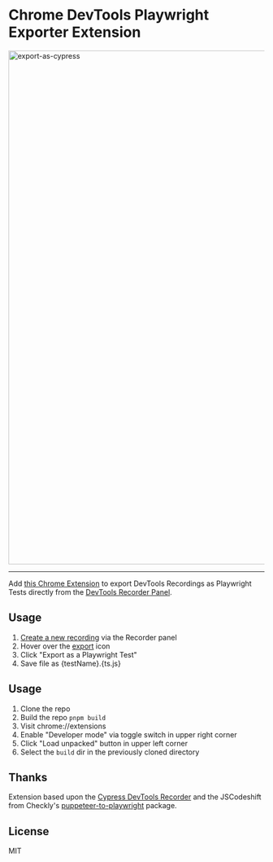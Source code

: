 # Chrome DevTools Playwright Exporter Extension

<img width="1009" alt="export-as-cypress" src="https://user-images.githubusercontent.com/5917927/185565270-2f3e9b34-4432-46a3-bafb-0cfe2e53377b.png">

---

Add [this Chrome Extension](https://chrome.google.com/webstore/detail/cypress-chrome-recorder/fellcphjglholofndfmmjmheedhomgin) to export DevTools Recordings as Playwright Tests directly from the [DevTools Recorder Panel](https://goo.gle/devtools-recorder).

## Usage

1. [Create a new recording](https://goo.gle/devtools-recorder#record) via the Recorder panel
2. Hover over the [export](https://goo.gle/devtools-recorder-eference/#export-flows) icon
3. Click "Export as a Playwright Test"
4. Save file as {testName}.{ts.js}

## Usage

1. Clone the repo
2. Build the repo `pnpm build`
3. Visit chrome://extensions
4. Enable "Developer mode" via toggle switch in upper right corner
5. Click "Load unpacked" button in upper left corner
6. Select the `build` dir in the previously cloned directory

## Thanks

Extension based upon the [Cypress DevTools Recorder](https://github.com/cypress-io/cypress-recorder-extension) and the JSCodeshift from Checkly's [puppeteer-to-playwright](https://github.com/checkly/puppeteer-to-playwright) package.

## License

MIT
